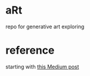 # aRt
repo for generative art exploring

# reference
starting with [this Medium post](https://medium.com/@vitgabrhel/getting-started-with-generative-art-in-r-3bc50067d34b)
